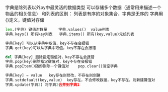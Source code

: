 字典是除列表以外py中最灵活的数据类型
可以存储多个数据（通常用来描述一个物品的相关信息）
和列表的区别：
 列表是有序的对象集合，字典是无序的
 字典用{}定义，键值对存储

```python
len.(字典) 键值对数量     字典.values()  value列表
字典.keys() 所有key列表   字典.items() 所有(key,value)元组列表

字典[key] 可以从字典中取值，key不存在会报错
字典.get(key)可以从字典中取值，key不存在会报错

del 字典[key] 删除指定键值对，key不存在会报错
字典.pop(key)删除指定键值对，key不存在会报错
字典.popItem()随即删除一个键值对    pop.clear()清空字典

字典[key] = value   key存在则修改，不存在则创建
字典.setdefault(key,value)  key存在，不会修改数据，key不存在，则新建键值对
字典.update(字典2) 将字典2合并到字典1


```

